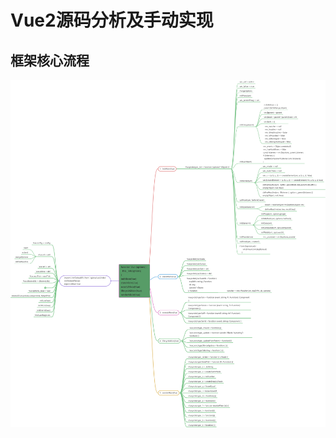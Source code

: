 <!--
 * @Description: feature name
 * @Author: xujian
 * @Date: 2021-05-27 15:23:31
-->
# Vue2源码分析及手动实现

## 框架核心流程
![核心流程](lcsl.png)

